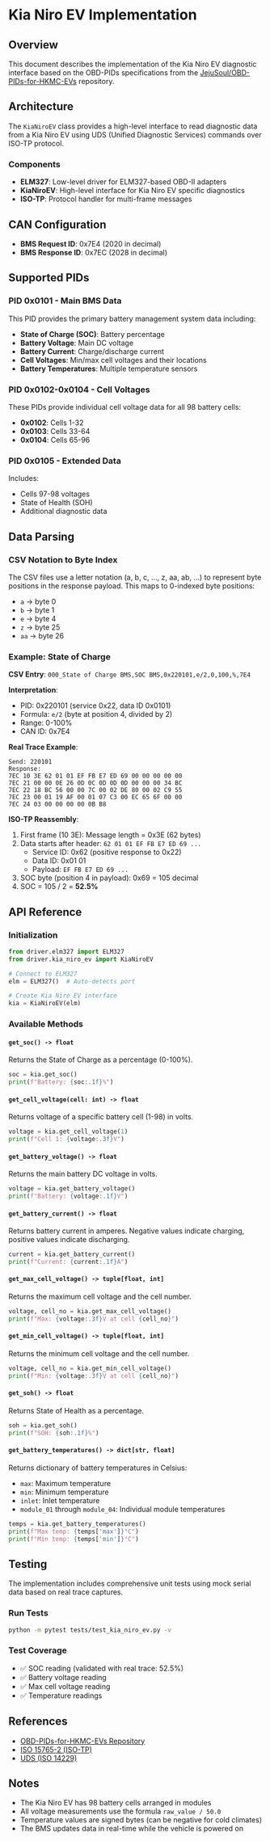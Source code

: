 # Kia Niro EV Implementation

## Overview

This document describes the implementation of the Kia Niro EV diagnostic interface based on the OBD-PIDs specifications from the [JejuSoul/OBD-PIDs-for-HKMC-EVs](https://github.com/JejuSoul/OBD-PIDs-for-HKMC-EVs) repository.

## Architecture

The `KiaNiroEV` class provides a high-level interface to read diagnostic data from a Kia Niro EV using UDS (Unified Diagnostic Services) commands over ISO-TP protocol.

### Components

- **ELM327**: Low-level driver for ELM327-based OBD-II adapters
- **KiaNiroEV**: High-level interface for Kia Niro EV specific diagnostics
- **ISO-TP**: Protocol handler for multi-frame messages

## CAN Configuration

- **BMS Request ID**: 0x7E4 (2020 in decimal)
- **BMS Response ID**: 0x7EC (2028 in decimal)

## Supported PIDs

### PID 0x0101 - Main BMS Data

This PID provides the primary battery management system data including:

- **State of Charge (SOC)**: Battery percentage
- **Battery Voltage**: Main DC voltage
- **Battery Current**: Charge/discharge current
- **Cell Voltages**: Min/max cell voltages and their locations
- **Battery Temperatures**: Multiple temperature sensors

### PID 0x0102-0x0104 - Cell Voltages

These PIDs provide individual cell voltage data for all 98 battery cells:

- **0x0102**: Cells 1-32
- **0x0103**: Cells 33-64
- **0x0104**: Cells 65-96

### PID 0x0105 - Extended Data

Includes:

- Cells 97-98 voltages
- State of Health (SOH)
- Additional diagnostic data

## Data Parsing

### CSV Notation to Byte Index

The CSV files use a letter notation (a, b, c, ..., z, aa, ab, ...) to represent byte positions in the response payload. This maps to 0-indexed byte positions:

- `a` → byte 0
- `b` → byte 1
- `e` → byte 4
- `z` → byte 25
- `aa` → byte 26

### Example: State of Charge

**CSV Entry**: `000_State of Charge BMS,SOC BMS,0x220101,e/2,0,100,%,7E4`

**Interpretation**:
- PID: 0x220101 (service 0x22, data ID 0x0101)
- Formula: `e/2` (byte at position 4, divided by 2)
- Range: 0-100%
- CAN ID: 0x7E4

**Real Trace Example**:
```
Send: 220101
Response: 
7EC 10 3E 62 01 01 EF FB E7 ED 69 00 00 00 00 00
7EC 21 00 00 0E 26 0D 0C 0D 0D 0D 00 00 00 34 BC
7EC 22 18 BC 56 00 00 7C 00 02 DE 80 00 02 C9 55
7EC 23 00 01 19 AF 00 01 07 C3 00 EC 65 6F 00 00
7EC 24 03 00 00 00 00 0B B8
```

**ISO-TP Reassembly**:
1. First frame (10 3E): Message length = 0x3E (62 bytes)
2. Data starts after header: `62 01 01 EF FB E7 ED 69 ...`
   - Service ID: 0x62 (positive response to 0x22)
   - Data ID: 0x01 01
   - Payload: `EF FB E7 ED 69 ...`
3. SOC byte (position 4 in payload): 0x69 = 105 decimal
4. SOC = 105 / 2 = **52.5%**

## API Reference

### Initialization

```python
from driver.elm327 import ELM327
from driver.kia_niro_ev import KiaNiroEV

# Connect to ELM327
elm = ELM327()  # Auto-detects port

# Create Kia Niro EV interface
kia = KiaNiroEV(elm)
```

### Available Methods

#### `get_soc() -> float`

Returns the State of Charge as a percentage (0-100%).

```python
soc = kia.get_soc()
print(f"Battery: {soc:.1f}%")
```

#### `get_cell_voltage(cell: int) -> float`

Returns voltage of a specific battery cell (1-98) in volts.

```python
voltage = kia.get_cell_voltage(1)
print(f"Cell 1: {voltage:.3f}V")
```

#### `get_battery_voltage() -> float`

Returns the main battery DC voltage in volts.

```python
voltage = kia.get_battery_voltage()
print(f"Battery: {voltage:.1f}V")
```

#### `get_battery_current() -> float`

Returns battery current in amperes. Negative values indicate charging, positive values indicate discharging.

```python
current = kia.get_battery_current()
print(f"Current: {current:.1f}A")
```

#### `get_max_cell_voltage() -> tuple[float, int]`

Returns the maximum cell voltage and the cell number.

```python
voltage, cell_no = kia.get_max_cell_voltage()
print(f"Max: {voltage:.3f}V at cell {cell_no}")
```

#### `get_min_cell_voltage() -> tuple[float, int]`

Returns the minimum cell voltage and the cell number.

```python
voltage, cell_no = kia.get_min_cell_voltage()
print(f"Min: {voltage:.3f}V at cell {cell_no}")
```

#### `get_soh() -> float`

Returns State of Health as a percentage.

```python
soh = kia.get_soh()
print(f"SOH: {soh:.1f}%")
```

#### `get_battery_temperatures() -> dict[str, float]`

Returns dictionary of battery temperatures in Celsius:
- `max`: Maximum temperature
- `min`: Minimum temperature  
- `inlet`: Inlet temperature
- `module_01` through `module_04`: Individual module temperatures

```python
temps = kia.get_battery_temperatures()
print(f"Max temp: {temps['max']}°C")
print(f"Min temp: {temps['min']}°C")
```

## Testing

The implementation includes comprehensive unit tests using mock serial data based on real trace captures.

### Run Tests

```bash
python -m pytest tests/test_kia_niro_ev.py -v
```

### Test Coverage

- ✅ SOC reading (validated with real trace: 52.5%)
- ✅ Battery voltage reading
- ✅ Max cell voltage reading
- ✅ Temperature readings

## References

- [OBD-PIDs-for-HKMC-EVs Repository](https://github.com/JejuSoul/OBD-PIDs-for-HKMC-EVs)
- [ISO 15765-2 (ISO-TP)](https://en.wikipedia.org/wiki/ISO_15765-2)
- [UDS (ISO 14229)](https://en.wikipedia.org/wiki/Unified_Diagnostic_Services)

## Notes

- The Kia Niro EV has 98 battery cells arranged in modules
- All voltage measurements use the formula `raw_value / 50.0`
- Temperature values are signed bytes (can be negative for cold climates)
- The BMS updates data in real-time while the vehicle is powered on
